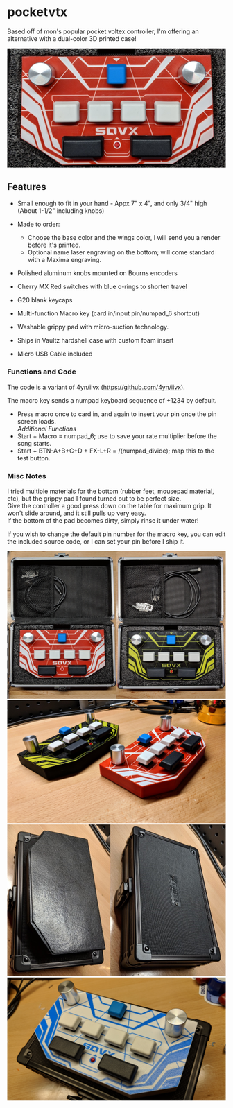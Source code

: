 # pocketvtx
Based off of mon's popular pocket voltex controller, I'm offering an alternative with a dual-color 3D printed case! 

![](img/1.jpg)

## Features
- Small enough to fit in your hand - Appx 7" x 4", and only 3/4" high (About 1-1/2" including knobs)
- Made to order:
  - Choose the base color and the wings color, I will send you a render before it's printed. 
  - Optional name laser engraving  on the bottom; will come standard with a Maxima engraving. 

- Polished aluminum knobs mounted on Bourns encoders
- Cherry MX Red switches with blue o-rings to shorten travel
- G20 blank keycaps
- Multi-function Macro key (card in/input pin/numpad_6 shortcut)
- Washable grippy pad with micro-suction technology. 
- Ships in Vaultz hardshell case with custom foam insert
- Micro USB Cable included

### Functions and Code
The code is a variant of 4yn/iivx (https://github.com/4yn/iivx). 

The macro key sends a numpad keyboard sequence of +1234 by default.  
- Press macro once to card in, and again to insert your pin once the pin screen loads.  
*Additional Functions*  
- Start + Macro = numpad_6; use to save your rate multiplier before the song starts.  
- Start + BTN-A+B+C+D + FX-L+R = /(numpad_divide); map this to the test button.  

### Misc Notes
I tried multiple materials for the bottom (rubber feet, mousepad material, etc), but the grippy pad I found turned out to be perfect size.  
Give the controller a good press down on the table for maximum grip. It won't slide around, and it still pulls up very easy.  
If the bottom of the pad becomes dirty, simply rinse it under water!  
  
If you wish to change the default pin number for the macro key, you can edit the included source code, or I can set your pin before I ship it.  
  
  
![](img/6-2.jpg)  
![](img/10.jpg)  
![](img/8-9.jpg)
![](img/White-Blue.jpg)
